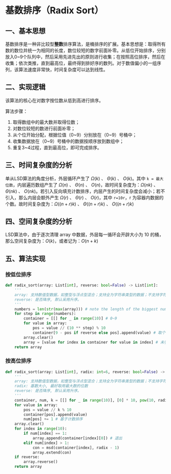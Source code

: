 # 基数排序（Radix Sort）

## 一、基本思想

基数排序是一种非比较型**整数**排序算法，是桶排序的扩展。基本思想是：取得所有数的数位并统一为相同的长度，数位较短的数字前面补零。从低位开始排序，分别放入0~9个队列中，然后采用先进先出的原则进行收集；在按照高位排序，然后在收集；依次类推，直到最高位，最终得到排好序的数列。对于数值偏小的一组序列，该算法速度非常快，时间复杂度可以达到线性。

## 二、实现逻辑

该算法的核心在对数字按位数从低到高进行排序。

算法步骤：
1. 取得数组中的最大数并取得位数；
2. 对数位较短的数进行前面补零；
3. 从个位开始分配，根据位值（0~9）分别放在（0~9）号桶中；
4. 收集数据放在（0~9）号桶中的数据按顺序放到数组中；
5. 重复3~4过程，直到最高位，即可完成排序。

## 三、时间复杂度的分析

单从LSD算法的角度分析，外层循环产生了 $\Omega(k)$ 、 $\Theta(k)$ 、 $O(k)$。其中 `k = 最大位数`，内层遍历数组产生了 $\Omega(n)$ 、 $\Theta(n)$ 、 $O(n)$，故时间复杂度为：$\Omega(nk)$ 、 $\Theta(nk)$ 、 $O(nk)$。若引入反向填充计数排序，内层产生的时间复杂度会减小；若不引入，那么内层会额外产生 $\Omega(r)$ 、 $\Theta(r)$ 、 $O(r)$，其中 `r=10r`，r 为容器内数据的个数。故时间复杂度为：$\Omega((n+r)k)$ 、 $\Theta((n+r)k)$ 、 $O((n+r)k)$

## 四、空间复杂度的分析

LSD算法中，由于逐次清理 array 中数据，外层每一循环会开辟大小为 10 的桶，那么空间复杂度为：$O(k)$，或者记为：$O(n+k)$

## 五、算法实现

### 按低位排序

```python
def radix_sort(array: List[int], reverse: bool=False) -> List[int]:
    '''
    array: 支持数值型数据，如整型与浮点型混合；支持全为字符串类型的数据；不支持字符串型与数值型混合。
    reverse: 是否降序, 默认采用升序。
    '''
    numbers = len(str(max(array))) # note the length of the biggest num
    for step in range(numbers):
        container = [[] for _ in range(10)] # 0~9
        for value in array:
            pos = value // (10 ** step) % 10
            container[9 - pos if reverse else pos].append(value) # 取个位
        array.clear()
        array = [value for index in container for value in index] # 未引入反向填充
    return array
```

### 按高位排序

```python
def radix_sort(array: List[int], radix: int=6, reverse: bool=False) -> List[int]:
    '''
    array: 支持数值型数据，如整型与浮点型混合；支持全为字符串类型的数据；不支持字符串型与数值型混合。
    radix: 基数大小, 最好取用最大数的位数
    reverse: 是否降序, 默认采用升序。
    '''
    container, num, k = [[] for _ in range(10)], [0] * 10, pow(10, radix - 1)
    for value in array:
        pos = value // k % 10
        container[pos].append(value)
        num[pos] += 1 # 基于计数排序
    array.clear()
    for index in range(10):
        if num[index] == 1:
            array.append(container[index][0]) # 退出
        elif num[index] > 1:
            con = msd(container[index], radix - 1)
            array.extend(con)
    if reverse:
        array.reverse()
    return array
```
